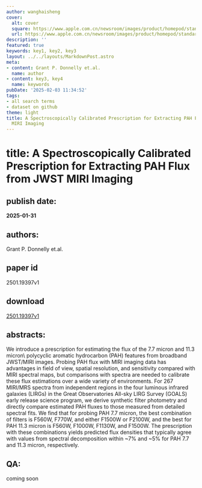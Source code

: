 ```yaml
---
author: wanghaisheng
cover:
  alt: cover
  square: https://www.apple.com.cn/newsroom/images/product/homepod/standard/Apple-HomePod-hero-230118_big.jpg.large_2x.jpg
  url: https://www.apple.com.cn/newsroom/images/product/homepod/standard/Apple-HomePod-hero-230118_big.jpg.large_2x.jpg
description: ''
featured: true
keywords: key1, key2, key3
layout: ../../layouts/MarkdownPost.astro
meta:
- content: Grant P. Donnelly et.al.
  name: author
- content: key3, key4
  name: keywords
pubDate: '2025-02-03 11:34:52'
tags:
- all search terms
- dataset on github
theme: light
title: A Spectroscopically Calibrated Prescription for Extracting PAH Flux from JWST
  MIRI Imaging
---
```


# title: A Spectroscopically Calibrated Prescription for Extracting PAH Flux from JWST MIRI Imaging 
## publish date: 
**2025-01-31** 
## authors: 
  Grant P. Donnelly et.al. 
## paper id
2501.19397v1
## download
[2501.19397v1](http://arxiv.org/abs/2501.19397v1)
## abstracts:
We introduce a prescription for estimating the flux of the 7.7 micron and 11.3 micron\ polycyclic aromatic hydrocarbon (PAH) features from broadband JWST/MIRI images. Probing PAH flux with MIRI imaging data has advantages in field of view, spatial resolution, and sensitivity compared with MIRI spectral maps, but comparisons with spectra are needed to calibrate these flux estimations over a wide variety of environments. For 267 MIRI/MRS spectra from independent regions in the four luminous infrared galaxies (LIRGs) in the Great Observatories All-sky LIRG Survey (GOALS) early release science program, we derive synthetic filter photometry and directly compare estimated PAH fluxes to those measured from detailed spectral fits. We find that for probing PAH 7.7 micron, the best combination of filters is F560W, F770W, and either F1500W or F2100W, and the best for PAH 11.3 micron is F560W, F1000W, F1130W, and F1500W. The prescription with these combinations yields predicted flux densities that typically agree with values from spectral decomposition within ~7% and ~5% for PAH 7.7 and 11.3 micron, respectively.
## QA:
coming soon
